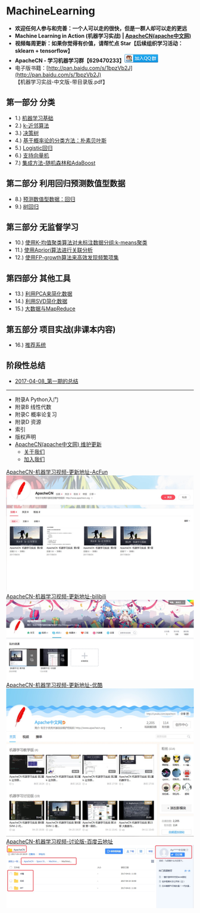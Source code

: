 # MachineLearning

* **欢迎任何人参与和完善：一个人可以走的很快，但是一群人却可以走的更远**
* **Machine Learning in Action (机器学习实战) | [ApacheCN(apache中文网)](http://cwiki.apachecn.org/)**
* **视频每周更新：如果你觉得有价值，请帮忙点 Star【后续组织学习活动：sklearn + tensorflow】**
* **ApacheCN - 学习机器学习群【629470233】<a target="_blank" href="//shang.qq.com/wpa/qunwpa?idkey=30e5f1123a79867570f665aa3a483ca404b1c3f77737bc01ec520ed5f078ddef"><img border="0" src="/images/MainPage/ApacheCN-group.png" alt="ApacheCN - 学习机器学习群[629470233]" title="ApacheCN - 学习机器学习群[629470233]"></a>**
* 电子版书籍：[http://pan.baidu.com/s/1bpzVb2J](http://pan.baidu.com/s/1bpzVb2J)  【机器学习实战-中文版-带目录版.pdf】

## 第一部分  分类

* 1.) [机器学习基础](./docs/1.机器学习基础.md)
* 2.) [k-近邻算法](./docs/2.k-近邻算法.md)
* 3.) [决策树](./docs/3.决策树.md)
* 4.) [基于概率论的分类方法：朴素贝叶斯](./docs/4.朴素贝叶斯.md)
* 5.) [Logistic回归](./docs/5.Logistic回归.md)
* 6.) [支持向量机](./docs/6.支持向量机.md)
* 7.) [集成方法-随机森林和AdaBoost](./docs/7.集成方法-随机森林和AdaBoost.md)

## 第二部分  利用回归预测数值型数据

* 8.) [预测数值型数据：回归](./docs/8.预测数值型数据：回归.md)
* 9.) [树回归](./docs/9.树回归.md)

## 第三部分  无监督学习

* 10.) [使用K-均值聚类算法对未标注数据分组:k-means聚类](./docs/10.k-means聚类.md)
* 11.) [使用Apriori算法进行关联分析](./docs/11.使用Apriori算法进行关联分析.md)
* 12.) [使用FP-growth算法来高效发现频繁项集](./docs/12.使用FP-growth算法来高效发现频繁项集.md )

## 第四部分  其他工具

* 13.) [利用PCA来简化数据](./docs/13.利用PCA来简化数据.md)
* 14.) [利用SVD简化数据](./docs/14.利用SVD简化数据.md)
* 15.) [大数据与MapReduce](./docs/15.大数据与MapReduce.md)

## 第五部分  项目实战(非课本内容)

* 16.) [推荐系统](/docs/16.推荐系统.md)

## 阶段性总结

* [2017-04-08_第一期的总结](/report/2017-04-08_第一期的总结.md)

* * *

* 附录A Python入门
* 附录B 线性代数
* 附录C 概率论复习
* 附录D 资源
* 索引
* 版权声明
* [ApacheCN(apache中文网) 维护更新](http://cwiki.apachecn.org/)
    * [关于我们](http://cwiki.apachecn.org/pages/viewpage.action?pageId=2887240)
    * [加入我们](http://cwiki.apachecn.org/pages/viewpage.action?pageId=2887239)

[ApacheCN-机器学习视频-更新地址-AcFun](http://www.acfun.cn/u/12540256.aspx#page=1)
![](/images/MainPage/ApacheCN-ML-AcFun.jpg)<br/>
[ApacheCN-机器学习视频-更新地址-bilibili](https://space.bilibili.com/97678687/#!/index)
![](/images/MainPage/ApacheCN-ML-bilibili.jpg)<br/>
[ApacheCN-机器学习视频-更新地址-优酷](http://i.youku.com/apachecn)
![](/images/MainPage/ApacheCM-ML-youku.jpg)<br/>
[ApacheCN-机器学习视频-讨论版-百度云地址](https://pan.baidu.com/s/1eS44hCu)
![](/images/MainPage/ApacheCM-ML-baiduyun.png)
